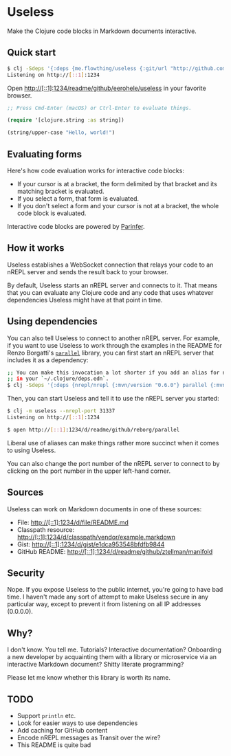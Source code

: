 Useless
=======

Make the Clojure code blocks in Markdown documents interactive.

## Quick start

```bash
$ clj -Sdeps '{:deps {me.flowthing/useless {:git/url "http://github.com/eerohele/useless" :sha "2ade25ddc180dbcbd6484e86f8b562b7fd7a51c5"}}}' -m useless.cli
Listening on http://[::1]:1234
```

Open [http://[::1]:1234/readme/github/eerohele/useless](http://[::1]:1234/readme/github/eerohele/useless) in your favorite browser.

```clojure
;; Press Cmd-Enter (macOS) or Ctrl-Enter to evaluate things.

(require '[clojure.string :as string])

(string/upper-case "Hello, world!")
```

## Evaluating forms

Here's how code evaluation works for interactive code blocks:

- If your cursor is at a bracket, the form delimited by that bracket and its
matching bracket is evaluated.
- If you select a form, that form is evaluated.
- If you don't select a form and your cursor is not at a bracket, the whole code
block is evaluated.

Interactive code blocks are powered by [Parinfer](https://shaunlebron.github.io/parinfer/).

## How it works

Useless establishes a WebSocket connection that relays your code to an nREPL
server and sends the result back to your browser.

By default, Useless starts an nREPL server and connects to it. That means that
you can evaluate any Clojure code and any code that uses whatever dependencies
Useless might have at that point in time.

## Using dependencies

You can also tell Useless to connect to another nREPL server. For example, if
you want to use Useless to work through the examples in the README for Renzo
Borgatti's [`parallel`](https://github.com/reborg/parallel) library, you can
first start an nREPL server that includes it as a dependency:

```bash
;; You can make this invocation a lot shorter if you add an alias for nREPL
;; in your `~/.clojure/deps.edn`.
$ clj -Sdeps '{:deps {nrepl/nrepl {:mvn/version "0.6.0"} parallel {:mvn/version "0.10"}}}' -m nrepl.cmdline --port 31337
```

Then, you can start Useless and tell it to use the nREPL server you started:

```bash
$ clj -m useless --nrepl-port 31337
Listening on http://[::1]:1234

$ open http://[::1]:1234/d/readme/github/reborg/parallel
```

Liberal use of aliases can make things rather more succinct when it comes to
using Useless.

You can also change the port number of the nREPL server to connect to by
clicking on the port number in the upper left-hand corner.

## Sources

Useless can work on Markdown documents in one of these sources:

- File: [http://[::1]:1234/d/file/README.md](http://[::1]:1234/d/file/README.md)
- Classpath resource: [http://[::1]:1234/d/classpath/vendor/example.markdown](http://[::1]:1234/d/classpath/vendor/example.markdown)
- Gist: [http://[::1]:1234/d/gist/e1dca953548bfdfb9844](http://[::1]:1234/d/gist/e1dca953548bfdfb9844)
- GitHub README: [http://[::1]:1234/d/readme/github/ztellman/manifold](http://[::1]:1234/d/readme/github/ztellman/manifold)

## Security

Nope. If you expose Useless to the public internet, you're going to have bad
time. I haven't made any sort of attempt to make Useless secure in any
particular way, except to prevent it from listening on all IP addresses
(0.0.0.0).

## Why?

I don't know. You tell me. Tutorials? Interactive documentation? Onboarding a
new developer by acquainting them with a library or microservice via an
interactive Markdown document? Shitty literate programming?

Please let me know whether this library is worth its name.

## TODO

- Support `println` etc.
- Look for easier ways to use dependencies
- Add caching for GitHub content
- Encode nREPL messages as Transit over the wire?
- This README is quite bad
